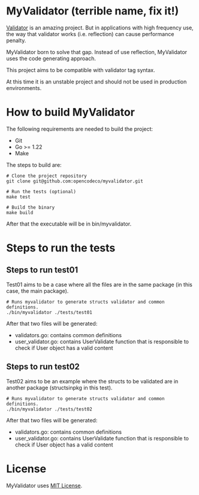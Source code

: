 # MyValidator (terrible name, fix it!)

[Validator](https://github.com/go-playground/validator) is an amazing project. But in applications with high frequency use, the way that validator works (i.e. reflection) can cause performance penalty.

MyValidator born to solve that gap. Instead of use reflection, MyValidator uses the code generating approach.

This project aims to be compatible with validator tag syntax.

At this time it is an unstable project and should not be used in production environments.

# How to build MyValidator

The following requirements are needed to build the project:
- Git
- Go >= 1.22
- Make

The steps to build are:
```
# Clone the project repository
git clone git@github.com:opencodeco/myvalidator.git

# Run the tests (optional)
make test

# Build the binary
make build
```

After that the executable will be in bin/myvalidator.

# Steps to run the tests

## Steps to run test01

Test01 aims to be a case where all the files are in the same package (in this case, the main package).

```
# Runs myvalidator to generate structs validator and common definitions.
./bin/myvalidator ./tests/test01
```

After that two files will be generated:
- validators.go: contains common definitions
- user_validator.go: contains UserValidate function that is responsible to check if User object has a valid content

## Steps to run test02

Test02 aims to be an example where the structs to be validated are in another package (structsinpkg in this test).

```
# Runs myvalidator to generate structs validator and common definitions.
./bin/myvalidator ./tests/test02
```

After that two files will be generated:
- validators.go: contains common definitions
- user_validator.go: contains UserValidate function that is responsible to check if User object has a valid content


# License

MyValidator uses [MIT License](LICENSE). 
